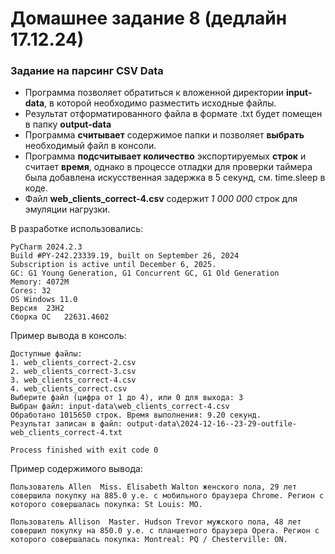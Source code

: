 # Домашнее задание 8 (дедлайн 17.12.24)

### Задание на парсинг CSV Data

- Программа позволяет обратиться к вложенной директории **input-data**, в которой необходимо разместить исходные файлы.  
- Результат отформатированного файла в формате .txt будет помещен в папку **output-data**  
- Программа **считывает** содержимое папки и позволяет **выбрать** необходимый файл в консоли.   
- Программа **подсчитывает количество** экспортируемых **строк** и считает **время**, однако в процессе отладки для проверки таймера была добавлена искусственная задержка в 5 секунд, см. time.sleep в коде.   
- Файл **web_clients_correct-4.csv** содержит _1 000 000_ строк для эмуляции нагрузки.   

В разработке использовались:
```
PyCharm 2024.2.3
Build #PY-242.23339.19, built on September 26, 2024
Subscription is active until December 6, 2025.
GC: G1 Young Generation, G1 Concurrent GC, G1 Old Generation
Memory: 4072M
Cores: 32
OS Windows 11.0
Версия	23H2
Сборка ОС	22631.4602
```

Пример вывода в консоль:
```
Доступные файлы:
1. web_clients_correct-2.csv
2. web_clients_correct-3.csv
3. web_clients_correct-4.csv
4. web_clients_correct.csv
Выберите файл (цифра от 1 до 4), или 0 для выхода: 3
Выбран файл: input-data\web_clients_correct-4.csv
Обработано 1015650 строк. Время выполнения: 9.20 секунд.
Результат записан в файл: output-data\2024-12-16--23-29-outfile-web_clients_correct-4.txt

Process finished with exit code 0
```

Пример содержимого вывода: 

```
Пользователь Allen  Miss. Elisabeth Walton женского пола, 29 лет совершила покупку на 885.0 у.е. с мобильного браузера Chrome. Регион с которого совершалась покупка: St Louis: MO.

Пользователь Allison  Master. Hudson Trevor мужского пола, 48 лет совершил покупку на 850.0 у.е. с планшетного браузера Opera. Регион с которого совершалась покупка: Montreal: PQ / Chesterville: ON.

```
